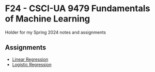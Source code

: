 # F24 - CSCI-UA 9479 Fundamentals of Machine Learning

Holder for my Spring 2024 notes and assignments

## Assignments

* [Linear Regression](Lab1_linear_regression_Shrey_Kharbanda.ipynb)
* [Logistic Regression](Lab2-titanic.ipynb)
